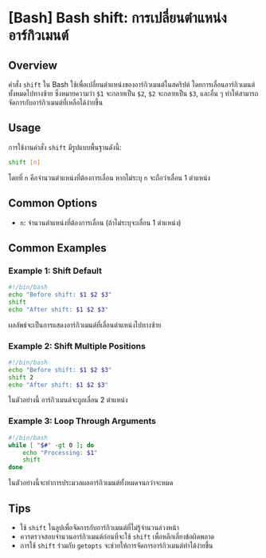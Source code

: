 # [Bash] Bash shift: การเปลี่ยนตำแหน่งอาร์กิวเมนต์

## Overview
คำสั่ง `shift` ใน Bash ใช้เพื่อเปลี่ยนตำแหน่งของอาร์กิวเมนต์ในสคริปต์ โดยการเลื่อนอาร์กิวเมนต์ทั้งหมดไปทางซ้าย ซึ่งหมายความว่า `$1` จะกลายเป็น `$2`, `$2` จะกลายเป็น `$3`, และอื่น ๆ ทำให้สามารถจัดการกับอาร์กิวเมนต์ที่เหลือได้ง่ายขึ้น

## Usage
การใช้งานคำสั่ง `shift` มีรูปแบบพื้นฐานดังนี้:

```bash
shift [n]
```

โดยที่ `n` คือจำนวนตำแหน่งที่ต้องการเลื่อน หากไม่ระบุ `n` จะถือว่าเลื่อน 1 ตำแหน่ง

## Common Options
- `n`: จำนวนตำแหน่งที่ต้องการเลื่อน (ถ้าไม่ระบุจะเลื่อน 1 ตำแหน่ง)

## Common Examples

### Example 1: Shift Default
```bash
#!/bin/bash
echo "Before shift: $1 $2 $3"
shift
echo "After shift: $1 $2 $3"
```
ผลลัพธ์จะเป็นการแสดงอาร์กิวเมนต์ที่เลื่อนตำแหน่งไปทางซ้าย

### Example 2: Shift Multiple Positions
```bash
#!/bin/bash
echo "Before shift: $1 $2 $3"
shift 2
echo "After shift: $1 $2 $3"
```
ในตัวอย่างนี้ อาร์กิวเมนต์จะถูกเลื่อน 2 ตำแหน่ง

### Example 3: Loop Through Arguments
```bash
#!/bin/bash
while [ "$#" -gt 0 ]; do
    echo "Processing: $1"
    shift
done
```
ในตัวอย่างนี้จะทำการประมวลผลอาร์กิวเมนต์ทั้งหมดจนกว่าจะหมด

## Tips
- ใช้ `shift` ในลูปเพื่อจัดการกับอาร์กิวเมนต์ที่ไม่รู้จำนวนล่วงหน้า
- ควรตรวจสอบจำนวนอาร์กิวเมนต์ก่อนที่จะใช้ `shift` เพื่อหลีกเลี่ยงข้อผิดพลาด
- การใช้ `shift` ร่วมกับ `getopts` จะช่วยให้การจัดการอาร์กิวเมนต์ทำได้ง่ายขึ้น